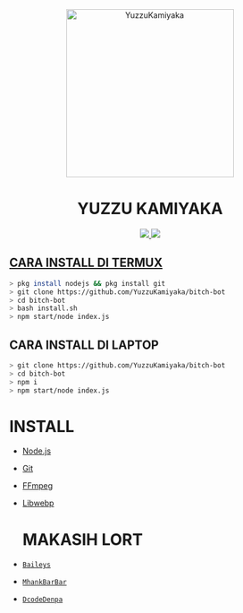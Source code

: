 <div align="center">
<img src="https://github.com/YuzzuKamiyaka/image/blob/main/20210903_185931.jpg" alt="YuzzuKamiyaka" width="300" />

# YUZZU KAMIYAKA

>
>
>
</div>
<p align="center">
  <a href="https://instagram.com/bala.dasa_"><img src="https://img.shields.io/badge/Instagram-E4405F?style=for-the-badge&logo=instagram&logoColor=white"/> 
  <a href="https://wa.me/6281337541779"><img src="https://img.shields.io/badge/WhatsApp-25D366?style=for-the-badge&logo=whatsapp&logoColor=white" />
</p>

## CARA INSTALL DI TERMUX
```bash
> pkg install nodejs && pkg install git
> git clone https://github.com/YuzzuKamiyaka/bitch-bot
> cd bitch-bot
> bash install.sh
> npm start/node index.js
```
## CARA INSTALL DI LAPTOP
```bash
> git clone https://github.com/YuzzuKamiyaka/bitch-bot
> cd bitch-bot
> npm i
> npm start/node index.js
```

# INSTALL
* [Node.js](https://nodejs.org/en/)
* [Git](https://git-scm.com/downloads)
* [FFmpeg](https://github.com/BtbN/FFmpeg-Builds/releases/download/autobuild-2020-12-08-13-03/ffmpeg-n4.3.1-26-gca55240b8c-win64-gpl-4.3.zip)
* [Libwebp](https://developers.google.com/speed/webp/download)

  # MAKASIH LORT
* [`Baileys`](https://github.com/adiwajshing/Baileys)
* [`MhankBarBar`](https://github.com/MhankBarBar)
* [`DcodeDenpa`](https://github.com/dcode-denpa)
  
  
